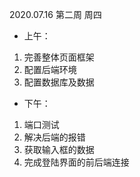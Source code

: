 2020.07.16 第二周 周四

+ 上午：

1. 完善整体页面框架
2. 配置后端环境
3. 配置数据库及数据

+ 下午：

1. 端口测试
2. 解决后端的报错
3. 获取输入框的数据
4. 完成登陆界面的前后端连接